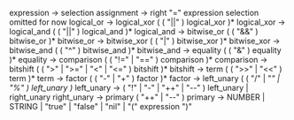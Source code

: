 expression	-> selection
assignment	-> right "=" expression
selection omitted for now
logical_or	-> logical_xor ( ( "||" ) logical_xor )*
logical_xor	-> logical_and ( ( "||" ) logical_and )*
logical_and	-> bitwise_or ( ( "&&" ) bitwise_or )*
bitwise_or 	-> bitwise_xor ( ( "|" ) bitwise_xor )*
bitwise_xor -> bitwise_and ( ( "^" ) bitwise_and )*
bitwise_and -> equality ( ( "&" ) equality )*
equality	-> comparison ( ( "!=" | "==" ) comparison )*
comparison	-> bitshift ( ( ">" | ">=" | "<" | "<=" ) bitshift )*
bitshift	-> term ( ( ">>" | "<<" ) term )*
term		-> factor ( ( "-" | "+" ) factor )*
factor		-> left_unary ( ( "/" | "*" | "%" ) left_unary )*
left_unary	-> ( "!" | "-" | "++" | "--" ) left_unary | right_unary
right_unary	-> primary ( "++" | "--" )
primary		-> NUMBER | STRING | "true" | "false" | "nil" | "(" expression ")"
